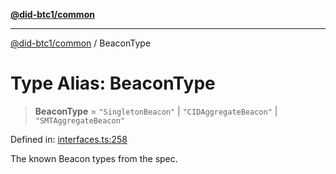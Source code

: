 [**@did-btc1/common**](../README.md)

***

[@did-btc1/common](../globals.md) / BeaconType

# Type Alias: BeaconType

> **BeaconType** = `"SingletonBeacon"` \| `"CIDAggregateBeacon"` \| `"SMTAggregateBeacon"`

Defined in: [interfaces.ts:258](https://github.com/dcdpr/did-btc1-js/blob/751aedd75738c26882a2149e644ae32b9e424707/packages/common/src/interfaces.ts#L258)

The known Beacon types from the spec.
